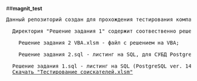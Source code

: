 ##**magnit_test**<br />
<pre>
Данный репозиторий создан для прохождения тестирования компании Магнит соискателей на должность 'Разработчик на Pythone'.<br />
  Директория "Решение задания 1" содержит соотвественно решения по заданию 1: <br />
    Решение задания 2 VBA.xlsm - файл с решением на VBA;<br />
    Решение задания 2.sql - листинг на SQL, для СУБД PostgreSQL ver. 14.2;<br />
  Решение задания 1.sql - листинг на SQL (PostgreSQL ver. 14.2) по заданию 1;
  <a href='https://github.com/super-gagarin/magnit_test/raw/main/Тестирование%20соискателей.xlsm' >Скачать "Тестирование соискателей.xlsm"</a>
</pre>
